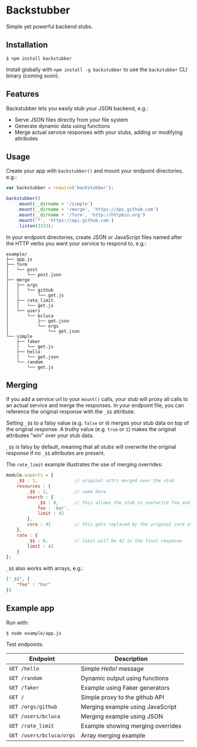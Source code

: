 Backstubber
===========

Simple yet powerful backend stubs.

Installation
------------

    $ npm install backstubber

Install globally with `npm install -g backstubber` to use the `backstubber` CLI binary (coming soon).

Features
--------

Backstubber lets you easily stub your JSON backend, e.g.:

* Serve JSON files directly from your file system
* Generate dynamic data using functions
* Merge actual service responses with your stubs, adding or modifying attributes

Usage
-----

Create your app with `backstubber()` and mount your endpoint directories, e.g.:

````javascript
var backstubber = require('backstubber');

backstubber()
    .mount(__dirname + '/simple')
    .mount(__dirname + '/merge', 'https://api.github.com')
    .mount(__dirname + '/form', 'http://httpbin.org')
    .mount('*', 'https://api.github.com')
    .listen(3333);
````

In your endpoint directories, create JSON or JavaScript files named after the HTTP verbs you want your service to respond to, e.g.:

    example/
    ├── app.js
    ├── form
    │   └── post
    │       └── post.json
    ├── merge
    │   ├── orgs
    │   │   └── github
    │   │       └── get.js
    │   ├── rate_limit
    │   │   └── get.js
    │   └── users
    │       └── bcluca
    │           ├── get.json
    │           └── orgs
    │               └── get.json
    └── simple
        ├── faker
        │   └── get.js
        ├── hello
        │   └── get.json
        └── random
            └── get.js

Merging
-------

If you add a service url to your `mount()` calls, your stub will proxy all calls to an actual service and merge the responses. In your endpoint file, you can reference the original response with the `_$$` attribute.

Setting `_$$` to a falsy value (e.g. `false` or `0`) merges your stub data on top of the original response. A truthy value (e.g. `true` or `1`) makes the original attributes "win" over your stub data.

`_$$` is falsy by default, meaning that all stubs will overwrite the original response if no `_$$` attributes are present.

The `rate_limit` example illustrates the use of merging overrides:

````javascript
module.exports = {
    _$$ : 1,              // original attrs merged over the stub
    resources : {
        _$$ : 1,          // same here
        search : {
            _$$ : 0,      // this allows the stub to overwrite foo and limit
            foo : 'bar',
            limit : 42
        },
        core : 42         // this gets replaced by the original core attr
    },
    rate : {
        _$$ : 0,          // limit will be 42 in the final response
        limit : 42
    }
};
````

`_$$` also works with arrays, e.g.:

````json
["_$$", {
    "foo" : "bar"
}]
````

Example app
-----------

Run with:

    $ node example/app.js

Test endpoints:

Endpoint | Description
--- | ---
`GET /hello`             | Simple _Hello!_ message
`GET /random`            | Dynamic output using functions
`GET /faker`             | Example using Faker generators
`GET /`                  | Simple proxy to the github API
`GET /orgs/github`       | Merging example using JavaScript
`GET /users/bcluca`      | Merging example using JSON
`GET /rate_limit`        | Example showing merging overrides
`GET /users/bcluca/orgs` | Array merging example
